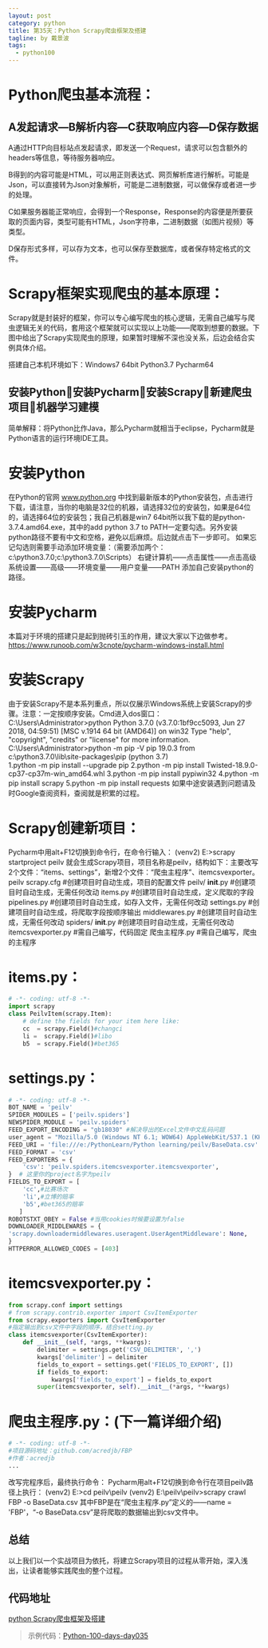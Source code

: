 ```yaml
---
layout: post
category: python
title: 第35天：Python Scrapy爬虫框架及搭建
tagline: by 戴景波
tags: 
  - python100
---
```


# Python爬虫基本流程：

## A发起请求—B解析内容—C获取响应内容—D保存数据

A通过HTTP向目标站点发起请求，即发送一个Request，请求可以包含额外的headers等信息，等待服务器响应。

B得到的内容可能是HTML，可以用正则表达式、网页解析库进行解析。可能是Json，可以直接转为Json对象解析，可能是二进制数据，可以做保存或者进一步的处理。

C如果服务器能正常响应，会得到一个Response，Response的内容便是所要获取的页面内容，类型可能有HTML，Json字符串，二进制数据（如图片视频）等类型。

D保存形式多样，可以存为文本，也可以保存至数据库，或者保存特定格式的文件。

# Scrapy框架实现爬虫的基本原理：

Scrapy就是封装好的框架，你可以专心编写爬虫的核心逻辑，无需自己编写与爬虫逻辑无关的代码，套用这个框架就可以实现以上功能——爬取到想要的数据。下图中给出了Scrapy实现爬虫的原理，如果暂时理解不深也没关系，后边会结合实例具体介绍。

搭建自己本机环境如下：Windows7 64bit  Python3.7  Pycharm64

## 安装Python安装Pycharm安装Scrapy新建爬虫项目机器学习建模

简单解释：将Python比作Java，那么Pycharm就相当于eclipse，Pycharm就是Python语言的运行环境IDE工具。

# 安装Python
在Python的官网 www.python.org 中找到最新版本的Python安装包，点击进行下载，请注意，当你的电脑是32位的机器，请选择32位的安装包，如果是64位的，请选择64位的安装包；我自己机器是win7 64bit所以我下载的是python-3.7.4.amd64.exe，其中的add python 3.7 to PATH一定要勾选。另外安装python路径不要有中文和空格，避免以后麻烦。后边就点击下一步即可。
如果忘记勾选则需要手动添加环境变量：（需要添加两个：c:\python3.7.0;c:\python3.7.0\Scripts）
右键计算机——点击属性——点击高级系统设置——高级——环境变量——用户变量——PATH  添加自己安装python的路径。

# 安装Pycharm
本篇对于环境的搭建只是起到抛砖引玉的作用，建议大家以下边做参考。https://www.runoob.com/w3cnote/pycharm-windows-install.html

# 安装Scrapy
由于安装Scrapy不是本系列重点，所以仅展示Windows系统上安装Scrapy的步骤。注意：一定按顺序安装。Cmd进入dos窗口：
C:\Users\Administrator>python
Python 3.7.0 (v3.7.0:1bf9cc5093, Jun 27 2018, 04:59:51) [MSC v.1914 64 bit (AMD64)] on win32
Type "help", "copyright", "credits" or "license" for more information.
C:\Users\Administrator>python -m pip -V
pip 19.0.3 from c:\python3.7.0\lib\site-packages\pip (python 3.7)  
1.python -m pip install --upgrade pip
2.python -m pip install Twisted-18.9.0-cp37-cp37m-win_amd64.whl
3.python -m pip install pypiwin32
4.python -m pip install scrapy
5.python -m pip install requests
如果中途安装遇到问题请及时Google查阅资料，查阅就是积累的过程。

# Scrapy创建新项目：
Pycharm中用alt+F12切换到命令行，在命令行输入：
(venv2) E:\>scrapy startproject peilv
就会生成Scrapy项目，项目名称是peilv，结构如下：主要改写2个文件：“items、settings”，新增2个文件：“爬虫主程序”、itemcsvexporter。
peilv
scrapy.cfg                     #创建项目时自动生成，项目的配置文件
peilv/
    __init__.py                #创建项目时自动生成，无需任何改动
    items.py                   #创建项目时自动生成，定义爬取的字段
    pipelines.py               #创建项目时自动生成，如存入文件，无需任何改动
    settings.py                #创建项目时自动生成，将爬取字段按顺序输出
    middlewares.py             #创建项目时自动生成，无需任何改动
    spiders/
        __init__.py            #创建项目时自动生成，无需任何改动
	itemcsvexporter.py     #需自己编写，代码固定
        爬虫主程序.py          #需自己编写，爬虫的主程序
	
# items.py：
```python
# -*- coding: utf-8 -*-
import scrapy
class PeilvItem(scrapy.Item):
    # define the fields for your item here like:
    cc  = scrapy.Field()#changci
    li =  scrapy.Field()#libo
    b5  = scrapy.Field()#bet365
```
# settings.py：
```python
# -*- coding: utf-8 -*-
BOT_NAME = 'peilv'
SPIDER_MODULES = ['peilv.spiders']
NEWSPIDER_MODULE = 'peilv.spiders'
FEED_EXPORT_ENCODING = "gb18030" #解决导出的Excel文件中文乱码问题
user_agent = "Mozilla/5.0 (Windows NT 6.1; WOW64) AppleWebKit/537.1 (KHTML, like Gecko) Chrome/22.0.1207.1 Safari/537.1"
FEED_URI = 'file:///e:/PythonLearn/Python learning/peilv/BaseData.csv'
FEED_FORMAT = 'csv'
FEED_EXPORTERS = {
    'csv': 'peilv.spiders.itemcsvexporter.itemcsvexporter',
}  # 这里你的project名字为peilv
FIELDS_TO_EXPORT = [
    'cc',#比赛场次
    'li',#立博的赔率
    'b5',#bet365的赔率
   ]
ROBOTSTXT_OBEY = False #当用cookies时候要设置为false
DOWNLOADER_MIDDLEWARES = {
'scrapy.downloadermiddlewares.useragent.UserAgentMiddleware': None,
}
HTTPERROR_ALLOWED_CODES = [403]
```
# itemcsvexporter.py：
```python
from scrapy.conf import settings
# from scrapy.contrib.exporter import CsvItemExporter
from scrapy.exporters import CsvItemExporter
#指定输出到csv文件中字段的顺序，结合setting.py
class itemcsvexporter(CsvItemExporter):
    def __init__(self, *args, **kwargs):
        delimiter = settings.get('CSV_DELIMITER', ',')
        kwargs['delimiter'] = delimiter
        fields_to_export = settings.get('FIELDS_TO_EXPORT', [])
        if fields_to_export:
            kwargs['fields_to_export'] = fields_to_export
        super(itemcsvexporter, self).__init__(*args, **kwargs)
```
# 爬虫主程序.py：(下一篇详细介绍)
```python
# -*- coding: utf-8 -*-
#项目源码地址：github.com/acredjb/FBP
#作者：acredjb
...
```
改写完程序后，最终执行命令：
Pycharm用alt+F12切换到命令行在项目peilv路径上执行：
(venv2) E:\>cd peilv\peilv 
(venv2) E:\peilv\peilv>scrapy crawl FBP -o BaseData.csv
其中FBP是在“爬虫主程序.py”定义的——name = 'FBP'，“-o BaseData.csv”是将爬取的数据输出到csv文件中。

## 总结
以上我们以一个实战项目为依托，将建立Scrapy项目的过程从零开始，深入浅出，让读者能够实践爬虫的整个过程。

## 代码地址
[python Scrapy爬虫框架及搭建](https://github.com/JustDoPython/python-100-day/tree/master/day-035)


> 示例代码：[Python-100-days-day035](https://github.com/JustDoPython/python-100-day/tree/master/day-035)

